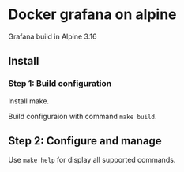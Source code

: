 # Docker grafana on alpine

Grafana build in Alpine 3.16

## Install

### Step 1: Build configuration

Install make.

Build configuraion with command ``make build``.

## Step 2: Configure and manage

Use ``make help`` for display all supported commands.